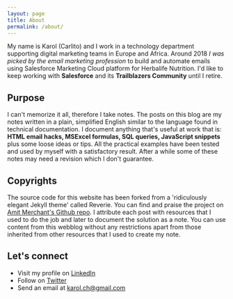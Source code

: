 ```yaml
---
layout: page
title: About
permalink: /about/
---
```


My name is Karol (Carlito) and I work in a technology department supporting digital marketing teams in Europe and Africa. Around 2018 *I was picked by the email marketing profession* to build and automate emails using Salesforce Marketing Cloud platform for Herbalife Nutrition. I'd like to keep working with **Salesforce** and its **Trailblazers Community** until I retire.

## Purpose

I can't memorize it all, therefore I take notes. The posts on this blog are my notes written in a plain, simplified English similar to the language found in technical documentation. I document anything that's useful at work that is: **HTML email hacks, MSExcel formulas, SQL queries, JavaScript snippets**  plus some loose ideas or tips. All the practical examples have been tested and used by myself with a satisfactory result. After a while some of these notes may need a revision which I don't guarantee.

## Copyrights

The source code for this website has been forked from a 'ridiculously elegant Jekyll theme' called Reverie. You can find and praise the project on [Amit Merchant's Github repo](https://github.com/amitmerchant1990/reverie).
I attribute each post with resources that I used to do the job and later to document the solution as a note.
You can use content from this webblog without any restrictions apart from those inherited from other resources that I used to create my note.

## Let's connect
* Visit my profile on [LinkedIn](https://www.linkedin.com/in/karolcholewa/)
* Follow on [Twitter](https://twitter.com/karolcholewa)
* Send an email at karol.ch@gmail.com